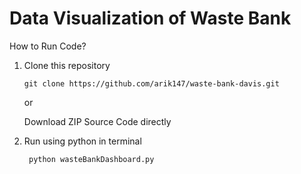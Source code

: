 # Data Visualization of Waste Bank 

How to Run Code?
1. Clone this repository
    ```
    git clone https://github.com/arik147/waste-bank-davis.git
    ```
    or
   
    Download ZIP Source Code directly 

3. Run using python in terminal
   ```
    python wasteBankDashboard.py
    ```
